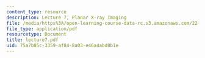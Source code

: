 ```yaml
---
content_type: resource
description: Lecture 7, Planar X-ray Imaging
file: /media/https%3A/open-learning-course-data-rc.s3.amazonaws.com/22-058-principles-of-medical-imaging-fall-2002/75a7b85c3359af848a03e46a4abd8b1e_lecture7.pdf
file_type: application/pdf
resourcetype: Document
title: lecture7.pdf
uid: 75a7b85c-3359-af84-8a03-e46a4abd8b1e
---
```

